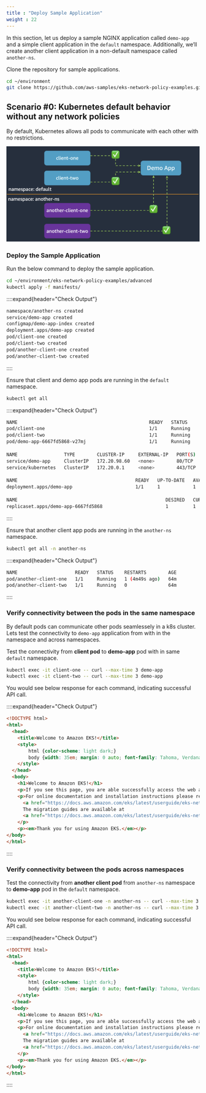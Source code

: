 ```yaml
---
title : "Deploy Sample Application"
weight : 22
---
```


In this section, let us deploy a sample NGINX application called `demo-app` and a simple client application in the `default` namespace. Additionally, we’ll create another client application in a non-default namespace called `another-ns`.

Clone the repository for sample applications.

```bash
cd ~/environment
git clone https://github.com/aws-samples/eks-network-policy-examples.git
```
## Scenario #0: Kubernetes default behavior without any network policies

By default, Kubernetes allows all pods to communicate with each other with no restrictions.

![default-app-1](/static/images/6-network-security/1-network-policies/default-app-1.png)

### Deploy the Sample Application

Run the below command to deploy the sample application.

```bash
cd ~/environment/eks-network-policy-examples/advanced
kubectl apply -f manifests/
```

::::expand{header="Check Output"}
```bash
namespace/another-ns created
service/demo-app created
configmap/demo-app-index created
deployment.apps/demo-app created
pod/client-one created
pod/client-two created
pod/another-client-one created
pod/another-client-two created
```
::::

Ensure that client and demo app pods are running in the `default` namespace.

```bash
kubectl get all
```

::::expand{header="Check Output"}
```bash
NAME                                                READY   STATUS             RESTARTS        AGE
pod/client-one                                      1/1     Running            0               47m
pod/client-two                                      1/1     Running            0               47m
pod/demo-app-6667fd5868-v27mj                       1/1     Running            0               47m

NAME                 TYPE        CLUSTER-IP     EXTERNAL-IP   PORT(S)   AGE
service/demo-app     ClusterIP   172.20.98.60   <none>        80/TCP    47m
service/kubernetes   ClusterIP   172.20.0.1     <none>        443/TCP   3d3h

NAME                                           READY   UP-TO-DATE   AVAILABLE   AGE
deployment.apps/demo-app                       1/1     1            1           47m

NAME                                                      DESIRED   CURRENT   READY   AGE
replicaset.apps/demo-app-6667fd5868                       1         1         1       47m
```
::::


Ensure that another client app pods are running in the `another-ns` namespace.


```bash
kubectl get all -n another-ns
```

::::expand{header="Check Output"}
```bash
NAME                     READY   STATUS    RESTARTS        AGE
pod/another-client-one   1/1     Running   1 (4m49s ago)   64m
pod/another-client-two   1/1     Running   0               64m
```
::::

### Verify connectivity between the pods in the same namespace

By default pods can communicate other pods seamlessely in a k8s cluster. Lets test the connectivity to `demo-app` application from with in the namespace and across namespaces.

Test the connectivity from **client pod** to **demo-app** pod with in same `default` namespace.

```bash
kubectl exec -it client-one -- curl --max-time 3 demo-app
kubectl exec -it client-two -- curl --max-time 3 demo-app
```
You would see below response for each command, indicating successful API call.

::::expand{header="Check Output"}
```html
<!DOCTYPE html>
<html>
  <head>
    <title>Welcome to Amazon EKS!</title>
    <style>
        html {color-scheme: light dark;}
        body {width: 35em; margin: 0 auto; font-family: Tahoma, Verdana, Arial, sans-serif;}
    </style>
  </head>
  <body>
    <h1>Welcome to Amazon EKS!</h1>
    <p>If you see this page, you are able successfully access the web application as the network policy allows.</p>
    <p>For online documentation and installation instructions please refer to
      <a href="https://docs.aws.amazon.com/eks/latest/userguide/eks-networking.html">Amazon EKS Networking</a>.<br/><br/>
      The migration guides are available at
      <a href="https://docs.aws.amazon.com/eks/latest/userguide/eks-networking.html">Amazon EKS Network Policy Migration</a>.
    </p>
    <p><em>Thank you for using Amazon EKS.</em></p>
</body>
</html>
```
::::

### Verify connectivity between the pods across namespaces

Test the connectivity from **another client pod** from `another-ns` namespace to **demo-app** pod in the `default` namespace.

```bash
kubectl exec -it another-client-one -n another-ns -- curl --max-time 3 demo-app.default
kubectl exec -it another-client-two -n another-ns -- curl --max-time 3 demo-app.default
```
You would see below response for each command, indicating successful API call.

::::expand{header="Check Output"}
```html
<!DOCTYPE html>
<html>
  <head>
    <title>Welcome to Amazon EKS!</title>
    <style>
        html {color-scheme: light dark;}
        body {width: 35em; margin: 0 auto; font-family: Tahoma, Verdana, Arial, sans-serif;}
    </style>
  </head>
  <body>
    <h1>Welcome to Amazon EKS!</h1>
    <p>If you see this page, you are able successfully access the web application as the network policy allows.</p>
    <p>For online documentation and installation instructions please refer to
      <a href="https://docs.aws.amazon.com/eks/latest/userguide/eks-networking.html">Amazon EKS Networking</a>.<br/><br/>
      The migration guides are available at
      <a href="https://docs.aws.amazon.com/eks/latest/userguide/eks-networking.html">Amazon EKS Network Policy Migration</a>.
    </p>
    <p><em>Thank you for using Amazon EKS.</em></p>
</body>
</html>
```
::::
